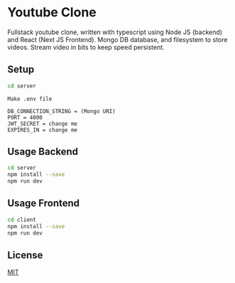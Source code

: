 # Youtube Clone

Fullstack youtube clone, written with typescript using Node JS (backend) and React (Next JS Frontend). Mongo DB database, and filesystem to store videos. Stream video in bits to keep speed persistent.

## Setup
```bash
cd server
```
```.env
Make .env file
```
```.env
DB_CONNECTION_STRING = (Mongo URI)
PORT = 4000
JWT_SECRET = change me
EXPIRES_IN = change me
```

## Usage Backend

```bash
cd server
npm install --save
npm run dev
```

## Usage Frontend

```bash
cd client
npm install --save
npm run dev
```

## License
[MIT](https://choosealicense.com/licenses/mit/)
